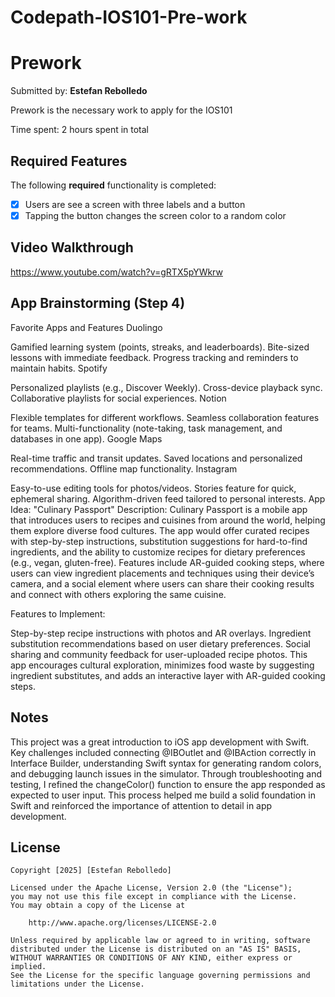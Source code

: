 # Codepath-IOS101-Pre-work

# Prework

Submitted by: **Estefan Rebolledo**

Prework is the necessary work to apply for the IOS101

Time spent: 2 hours spent in total

## Required Features

The following **required** functionality is completed:

- [x] Users are see a screen with three labels and a button
- [x] Tapping the button changes the screen color to a random color
 
## Video Walkthrough

https://www.youtube.com/watch?v=gRTX5pYWkrw

## App Brainstorming (Step 4)

Favorite Apps and Features
Duolingo

Gamified learning system (points, streaks, and leaderboards).
Bite-sized lessons with immediate feedback.
Progress tracking and reminders to maintain habits.
Spotify

Personalized playlists (e.g., Discover Weekly).
Cross-device playback sync.
Collaborative playlists for social experiences.
Notion

Flexible templates for different workflows.
Seamless collaboration features for teams.
Multi-functionality (note-taking, task management, and databases in one app).
Google Maps

Real-time traffic and transit updates.
Saved locations and personalized recommendations.
Offline map functionality.
Instagram

Easy-to-use editing tools for photos/videos.
Stories feature for quick, ephemeral sharing.
Algorithm-driven feed tailored to personal interests.
App Idea: "Culinary Passport"
Description:
Culinary Passport is a mobile app that introduces users to recipes and cuisines from around the world, helping them explore diverse food cultures. The app would offer curated recipes with step-by-step instructions, substitution suggestions for hard-to-find ingredients, and the ability to customize recipes for dietary preferences (e.g., vegan, gluten-free). Features include AR-guided cooking steps, where users can view ingredient placements and techniques using their device’s camera, and a social element where users can share their cooking results and connect with others exploring the same cuisine.

Features to Implement:

Step-by-step recipe instructions with photos and AR overlays.
Ingredient substitution recommendations based on user dietary preferences.
Social sharing and community feedback for user-uploaded recipe photos.
This app encourages cultural exploration, minimizes food waste by suggesting ingredient substitutes, and adds an interactive layer with AR-guided cooking steps.

## Notes

This project was a great introduction to iOS app development with Swift. Key challenges included connecting @IBOutlet and @IBAction correctly in Interface Builder, understanding Swift syntax for generating random colors, and debugging launch issues in the simulator. Through troubleshooting and testing, I refined the changeColor() function to ensure the app responded as expected to user input. This process helped me build a solid foundation in Swift and reinforced the importance of attention to detail in app development.

## License

    Copyright [2025] [Estefan Rebolledo]

    Licensed under the Apache License, Version 2.0 (the "License");
    you may not use this file except in compliance with the License.
    You may obtain a copy of the License at

        http://www.apache.org/licenses/LICENSE-2.0

    Unless required by applicable law or agreed to in writing, software
    distributed under the License is distributed on an "AS IS" BASIS,
    WITHOUT WARRANTIES OR CONDITIONS OF ANY KIND, either express or implied.
    See the License for the specific language governing permissions and
    limitations under the License.
